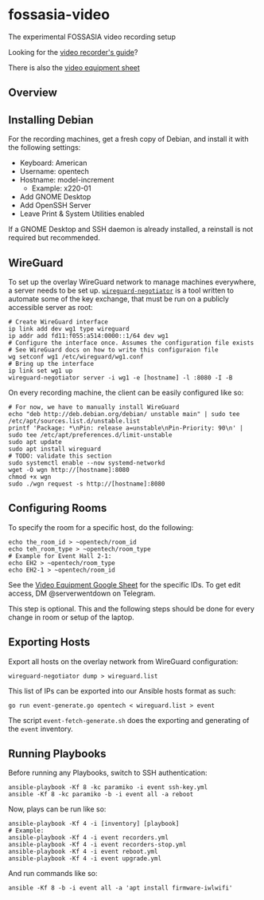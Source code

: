 
# fossasia-video

The experimental FOSSASIA video recording setup

Looking for the [video recorder's guide](https://docs.google.com/document/d/1LWKt0kXWGVuPHCLvBBH35frJFtfhQuNIZ7DSS2HNLZI/edit)?

There is also the [video equipment sheet](https://docs.google.com/spreadsheets/d/1XLckJRG4ng2NoOfqy-EKca2LJdfC-Z6zfE6Q3FqKoM0/edit)

## Overview

## Installing Debian

For the recording machines, get a fresh copy of Debian, and install it with the following settings:

- Keyboard: American
- Username: opentech
- Hostname: model-increment
  - Example: x220-01
- Add GNOME Desktop
- Add OpenSSH Server
- Leave Print & System Utilities enabled

If a GNOME Desktop and SSH daemon is already installed, a reinstall is not required but recommended. 

## WireGuard

To set up the overlay WireGuard network to manage machines everywhere, a server needs to be set up. [`wireguard-negotiator`](https://github.com/serverwentdown/wireguard-negotiator) is a tool written to automate some of the key exchange, that must be run on a publicly accessible server as root:

```
# Create WireGuard interface
ip link add dev wg1 type wireguard
ip addr add fd11:f055:a514:0000::1/64 dev wg1
# Configure the interface once. Assumes the configuration file exists
# See WireGuard docs on how to write this configuraion file
wg setconf wg1 /etc/wireguard/wg1.conf
# Bring up the interface
ip link set wg1 up
wireguard-negotiator server -i wg1 -e [hostname] -l :8080 -I -B
```

On every recording machine, the client can be easily configured like so:

```
# For now, we have to manually install WireGuard
echo "deb http://deb.debian.org/debian/ unstable main" | sudo tee /etc/apt/sources.list.d/unstable.list
printf 'Package: *\nPin: release a=unstable\nPin-Priority: 90\n' | sudo tee /etc/apt/preferences.d/limit-unstable
sudo apt update
sudo apt install wireguard
# TODO: validate this section
sudo systemctl enable --now systemd-networkd
wget -O wgn http://[hostname]:8080
chmod +x wgn
sudo ./wgn request -s http://[hostname]:8080
```

## Configuring Rooms

To specify the room for a specific host, do the following:

```
echo the_room_id > ~opentech/room_id
echo teh_room_type > ~opentech/room_type
# Example for Event Hall 2-1:
echo EH2 > ~opentech/room_type
echo EH2-1 > ~opentech/room_id
```

See the [Video Equipment Google Sheet](https://docs.google.com/spreadsheets/d/1XLckJRG4ng2NoOfqy-EKca2LJdfC-Z6zfE6Q3FqKoM0/edit?usp=sharing) for the specific IDs. To get edit access, DM @serverwentdown on Telegram. 

This step is optional. This and the following steps should be done for every change in room or setup of the laptop.

## Exporting Hosts

Export all hosts on the overlay network from WireGuard configuration:

```
wireguard-negotiator dump > wireguard.list
```

This list of IPs can be exported into our Ansible hosts format as such:

```
go run event-generate.go opentech < wireguard.list > event
```

The script `event-fetch-generate.sh` does the exporting and generating of the `event` inventory.

## Running Playbooks

Before running any Playbooks, switch to SSH authentication:

```
ansible-playbook -Kf 8 -kc paramiko -i event ssh-key.yml
ansible -Kf 8 -kc paramiko -b -i event all -a reboot
```

Now, plays can be run like so:

```
ansible-playbook -Kf 4 -i [inventory] [playbook]
# Example:
ansible-playbook -Kf 4 -i event recorders.yml
ansible-playbook -Kf 4 -i event recorders-stop.yml
ansible-playbook -Kf 4 -i event reboot.yml
ansible-playbook -Kf 4 -i event upgrade.yml
```

And run commands like so:

```
ansible -Kf 8 -b -i event all -a 'apt install firmware-iwlwifi'
```

